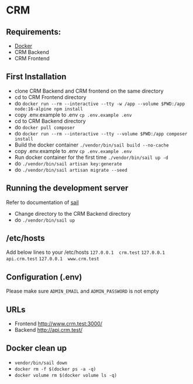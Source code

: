 
# CRM

## Requirements:
 - [Docker](https://www.docker.com/) 
 - CRM Backend
 - CRM Frontend

## First Installation
- clone CRM Backend and CRM frontend on the same directory
- cd to CRM Frontend directory
- do `docker run --rm --interactive --tty -w /app --volume $PWD:/app node:16-alpine npm install`
- copy .env.example to .env `cp .env.example .env`
- cd to CRM Backend directory
- do `docker pull composer` 
- do `docker run --rm --interactive --tty --volume $PWD:/app composer install`
- Build the docker container `./vendor/bin/sail build --no-cache`
- copy .env.example to .env `cp .env.example .env`
- Run docker container for the first time `./vendor/bin/sail up -d`
- do `./vendor/bin/sail artisan key:generate`
- do `./vendor/bin/sail artisan migrate --seed`

## Running the development server

Refer to documentation of [sail](https://laravel.com/docs/9.x/sail)

- Change directory to the CRM Backend directory
- do `./vendor/bin/sail up`

## /etc/hosts
Add below lines to your /etc/hosts
`127.0.0.1	crm.test`
`127.0.0.1	api.crm.test`
`127.0.0.1	www.crm.test`

## Configuration (.env)
Please make sure `ADMIN_EMAIL` and `ADMIN_PASSWORD` is not empty

## URLs
 - Frontend http://www.crm.test:3000/
 - Backend http://api.crm.test/

## Docker clean up
- `vendor/bin/sail down`
- `docker rm -f $(docker ps -a -q)`
- `docker volume rm $(docker volume ls -q)`

